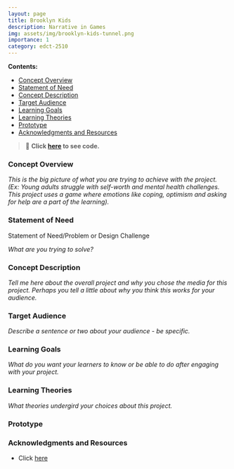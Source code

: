 ```yaml
---
layout: page
title: Brooklyn Kids
description: Narrative in Games
img: assets/img/brooklyn-kids-tunnel.png
importance: 1
category: edct-2510
---
```


**Contents:**

<!-- MarkdownTOC -->

- [Concept Overview](#concept-overview)
- [Statement of Need](#statement-of-need)
- [Concept Description](#concept-description)
- [Target Audience](#target-audience)
- [Learning Goals](#learning-goals)
- [Learning Theories](#learning-theories)
- [Prototype](#prototype)
- [Acknowledgments and Resources](#acknowledgments-and-resources)

<!-- /MarkdownTOC -->

> 🎵 **Click [here](https://github.com/rstein66/brooklyn-kids) to see code.**


### Concept Overview

_This is the big picture of what you are trying to achieve with the project. 
(Ex: Young adults struggle with self-worth and mental health challenges. 
This project uses a game where emotions like coping, optimism and asking for help are a part of the learning)._



### Statement of Need

Statement of Need/Problem or Design Challenge

_What are you trying to solve?_



### Concept Description

_Tell me here about the overall project and why you chose the media for this project. 
Perhaps you tell a little about why you think this works for your audience._



### Target Audience

_Describe a sentence or two about your audience - be specific._



### Learning Goals

_What do you want your learners to know or be able to do after engaging with your project._



### Learning Theories

_What theories undergird your choices about this project._



### Prototype

<!-- <div class="row mt-3">
    <div class="col-sm mt-3 mt-md-0">
        {% include video.html path="https://youtu.be/lYl_9Myju_o" class="img-fluid rounded z-depth-1" controls=true %}
    </div>
    <div class="col-sm mt-3 mt-md-0">
        {% include video.html path="https://youtu.be/BltOP3q2L_E" class="img-fluid rounded z-depth-1" controls=true %}
    </div>
</div>
<div class="caption">
    Above are screen recordings of the game, which includes audio. Please watch videos left to right.
</div> -->


### Acknowledgments and Resources

*  Click [here](https://github.com/rstein66/brooklyn-kids#attribution)